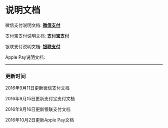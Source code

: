 # 说明文档


微信支付说明文档: **[微信支付](https://cainrun.github.io/14735762460993.html)**

支付宝支付说明文档: **[支付宝支付](https://cainrun.github.io/14739456388212.html)**

银联支付说明文档: **[银联支付](https://cainrun.github.io/14740149724404.html)**

Apple Pay说明文档:

---
### 更新时间

2016年9月11日更新微信支付文档

2016年9月15日更新支付宝支付文档

2016年9月16日更新银联支付文档

2016年10月2日更新Apple Pay文档
